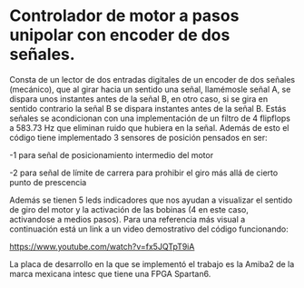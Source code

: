 # Controlador de motor a pasos unipolar con encoder de dos señales.
Consta de un lector de dos entradas digitales de un encoder de dos señales (mecánico), que al girar hacia un sentido una señal, llamémosle señal A, se dispara unos instantes antes de la señal B, en otro caso, si se gira en sentido contrario la señal B se dispara instantes antes de la señal B. Estás señales se acondicionan con una implementación de un filtro de 4 flipflops a 583.73 Hz que eliminan ruido que hubiera en la señal.
Además de esto el código tiene implementado 3 sensores de posición pensados en ser:

-1 para señal de posicionamiento intermedio del motor

-2 para señal de límite de carrera para prohibir el giro más allá de cierto punto de prescencia

Además se tienen 5 leds indicadores que nos ayudan a visualizar el sentido de giro del motor y la activación de las bobinas (4 en este caso, activandose a medios pasos).
Para una referencia más visual a continuación está un link a un video demostrativo del código funcionando:

https://www.youtube.com/watch?v=fx5JQTpT9iA

La placa de desarrollo en la que se implementó el trabajo es la Amiba2 de la marca mexicana intesc que tiene una FPGA Spartan6.